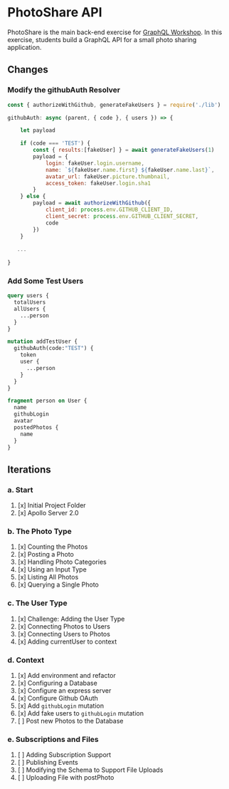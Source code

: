 PhotoShare API
===============
PhotoShare is the main back-end exercise for [GraphQL Workshop](https://www.graphqlworkshop.com). In this exercise, students build a GraphQL API for a small photo sharing application.

Changes
---------------

### Modify the githubAuth Resolver

```javascript
const { authorizeWithGithub, generateFakeUsers } = require('./lib')
```

```javascript
githubAuth: async (parent, { code }, { users }) => {

    let payload

    if (code === 'TEST') {
        const { results:[fakeUser] } = await generateFakeUsers(1)
        payload = {
            login: fakeUser.login.username,
            name: `${fakeUser.name.first} ${fakeUser.name.last}`,
            avatar_url: fakeUser.picture.thumbnail,
            access_token: fakeUser.login.sha1 
        }
    } else {
        payload = await authorizeWithGithub({
            client_id: process.env.GITHUB_CLIENT_ID,
            client_secret: process.env.GITHUB_CLIENT_SECRET,
            code
        })
    }
    
   ...
    
}
```

### Add Some Test Users

```graphql
query users {
  totalUsers
  allUsers {
    ...person
  }
}

mutation addTestUser {
  githubAuth(code:"TEST") {
    token 
    user {
      ...person
    }
  }
}

fragment person on User {
  name
  githubLogin
  avatar
  postedPhotos {
    name
  }
}
```

Iterations
---------------

### a. Start

1. [x] Initial Project Folder
2. [x] Apollo Server 2.0

### b. The Photo Type

1. [x] Counting the Photos 
2. [x] Posting a Photo 
3. [x] Handling Photo Categories 
4. [x] Using an Input Type 
5. [x] Listing All Photos 
6. [x] Querying a Single Photo 

### c. The User Type

1. [x] Challenge: Adding the User Type
2. [x] Connecting Photos to Users
3. [x] Connecting Users to Photos
4. [x] Adding currentUser to context

### d. Context

1. [x] Add environment and refactor
2. [x] Configuring a Database
3. [x] Configure an express server
4. [x] Configure Github OAuth
5. [x] Add `githubLogin` mutation
6. [x] Add fake users to `githubLogin` mutation
7. [ ] Post new Photos to the Database

### e. Subscriptions and Files

1. [ ] Adding Subscription Support 
2. [ ] Publishing Events 
3. [ ] Modifying the Schema to Support File Uploads 
4. [ ] Uploading File with postPhoto 
